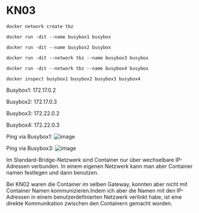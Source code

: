 # KN03
```
docker network create tbz

docker run -dit --name busybox1 busybox

docker run -dit --name busybox2 busybox

docker run -dit --network tbz --name busybox3 busybox

docker run -dit --network tbz --name busybox4 busybox

docker inspect busybox1 busybox2 busybox3 busybox4
```
Busybox1: 172.17.0.2

Busybox2: 172.17.0.3

Busybox3: 172.22.0.2

Busybox4: 172.22.0.3

Ping via Busybox1:
![image](https://github.com/burak-adanir/M347_Oebada/assets/112620862/cc27b57c-2483-4c0f-a16f-4adafcee6a4c)

Ping via Busybox3:
![image](https://github.com/burak-adanir/M347_Oebada/assets/112620862/8e33a31e-14c3-4540-9b71-d1ae157127b0)


Im Standard-Bridge-Netzwerk sind Container nur über wechselbare IP-Adressen verbunden. In einem eigenen Netzwerk kann man aber Container namen festlegen und dann benutzen.

Bei KN02 waren die Container im selben Gateway, konnten aber nicht mit Container Namen kommunizieren.Indem ich aber die Namen mit den IP-Adressen in einem benutzerdefinierten Netzwerk verlinkt habe, ist eine direkte Kommunikation zwischen den Containern gemacht worden.
